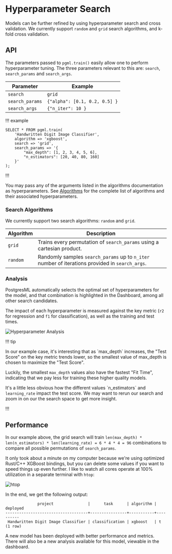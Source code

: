# Hyperparameter Search

Models can be further refined by using hyperparameter search and cross validation. We currently support `random` and `grid` search algorithms, and k-fold cross validation.

## API

The parameters passed to `pgml.train()` easily allow one to perform hyperparameter tuning. The three parameters relevant to this are: `search`, `search_params` and `search_args`.

| **Parameter** | **Example** |
|---------------|-------------|
| `search` | `grid` |
| `search_params`| `{"alpha": [0.1, 0.2, 0.5] }` |
| `search_args` | `{"n_iter": 10 }` |

!!! example

```postgresql
SELECT * FROM pgml.train(
    'Handwritten Digit Image Classifier', 
    algorithm => 'xgboost', 
    search => 'grid', 
    search_params => '{
        "max_depth": [1, 2, 3, 4, 5, 6], 
        "n_estimators": [20, 40, 80, 160]
    }'
);
```

!!!

You may pass any of the arguments listed in the algorithms documentation as hyperparameters. See [Algorithms](/docs/training/algorithm_selection/) for the complete list of algorithms and their associated hyperparameters.

### Search Algorithms

We currently support two search algorithms: `random` and `grid`.

| Algorithm | Description |
----------|-------------|
| `grid` | Trains every permutation of `search_params` using a cartesian product. |
| `random` | Randomly samples `search_params` up to `n_iter` number of iterations provided in `search_args`. |

### Analysis

PostgresML automatically selects the optimal set of hyperparameters for the model, and that combination is highlighted in the Dashboard, among all other search candidates.

The impact of each hyperparameter is measured against the key metric (`r2` for regression and `f1` for classification), as well as the training and test times.

![Hyperparameter Analysis](/dashboard/static/images/dashboard/hyperparams.png) 

!!! tip

<p>In our example case, it's interesting that as `max_depth` increases, the "Test Score" on the key metric trends lower, so the smallest value of <coode>max_depth</coode> is chosen to maximize the "Test Score".</p>
<p>Luckily, the smallest <code>max_depth</code> values also have the fastest "Fit Time", indicating that we pay less for training these higher quality models.</p>
<p>It's a little less obvious how the different values `n_estimators` and <code>learning_rate</code> impact the test score. We may want to rerun our search and zoom in on our the search space to get more insight.</p>

!!!


## Performance

In our example above, the grid search will train `len(max_depth) * len(n_estimators) * len(learning_rate) = 6 * 4 * 4 = 96` combinations to compare all possible permutations of `search_params`.

It only took about a minute on my computer because we're using optimized Rust/C++ XGBoost bindings, but you can delete some values if you want to speed things up even further. I like to watch all cores operate at 100% utilization in a separate terminal with `htop`:

![htop](/dashboard/static/images/demos/htop.png)


In the end, we get the following output:

```
              project               |      task      | algorithm | deployed
------------------------------------+----------------+-----------+----------
 Handwritten Digit Image Classifier | classification | xgboost   | t
(1 row)
```

A new model has been deployed with better performance and metrics. There will also be a new analysis available for this model, viewable in the dashboard.
